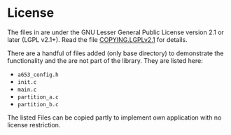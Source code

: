# License

The files in are under the GNU Lesser General Public License version 2.1 or later (LGPL v2.1+). Read the file [COPYING.LGPLv2.1](./COPYING.LGPLv2.1) for details.

There are a handful of files added (only base directory) to demonstrate the functionality and the are not part of the library. They are listed here:

- `a653_config.h`
- `init.c`
- `main.c`
- `partition_a.c`
- `partition_b.c`

The listed Files can be copied partly to implement own application with no license restriction.
